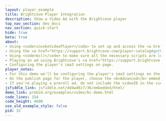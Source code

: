 ```yaml
---
layout: player_example
title: Brightcove Player Integration
description: Show a Video Ad with the Brightcove player
top_nav_section: dev_docs
nav_section: quick-start
hide: true
beta: true
about:
- Using <code>invokeVideoPlayer</code> to set up and access the <a href="https://support.brightcove.com/getting-started-brightcove-player">Brightcove Player</a> instance.
- Using the <a href="https://support.brightcove.com/player-catalog#getVideo">catalog API</a> to load a media file dynamically.
- Using <code>bc()</code> to make sure all the necessary scripts are loaded before playing an ad.
- Playing an ad using Brightcove's <a href="https://support.brightcove.com/advertising-ima3-plugin">ima3 plugin</a>.
- Configuring the player's ima3 settings on page.
player_notes:
- For this demo we'll be configuring the player's ima3 settings on the page instead of in Video Cloud. Make sure you load the ima3 script and CSS file in addition to your player script.
- On the publish page for the player, choose the <b>Advanced</b> embed code (not <b>Standard</b>).
- If you're playing a preroll ad, do not include the videoID in the video element.
jsfiddle_link: jsfiddle.net/dd4wd8z7/36/embedded/html/
demo_link: prebid.org/examples/video/bc-demo.html
code_lines: 154
code_height: 4600
use_old_example_style: false
pid: 32
---
```

